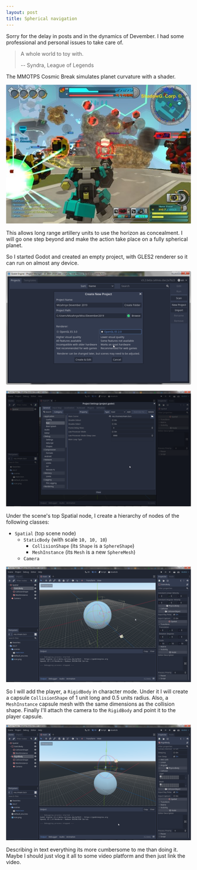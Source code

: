 ```yaml
---
layout: post
title: Spherical navigation
---
```


Sorry for the delay in posts and in the dynamics of Devember.
I had some professional and personal issues to take care of.

> A whole world to toy with.
>
> -- Syndra, League of Legends

The MMOTPS Cosmic Break simulates planet curvature with a shader.

![Cosmic Break screenshot showing planet curvature](/assets/img/2019-12-04-cosmic-break.jpg)

This allows long range artillery units to use the horizon as concealment.
I will go one step beyond and make the action take place on a fully spherical planet.

So I started Godot and created an empty project, with GLES2 renderer so it can run on almost any device.

![Godot new project screenshot](/assets/img/2019-12-04-godot-new-project.png)

![Godot project settings](/assets/img/2019-12-04-godot-project-settings.png)

Under the scene's top Spatial node, I create a hierarchy of nodes of the following classes:

- `Spatial` (top scene node)
  - `StaticBody` (with scale `10, 10, 10`)
    - `CollisionShape` (its `Shape` is a `SphereShape`)
    - `MeshInstance` (its `Mesh` is a new `SphereMesh`)
  - `Camera`

![Basic planetary sphere](/assets/img/2019-12-04-godot-planet-sphere.png)

So I will add the player, a `RigidBody` in character mode.
Under it I will create a capsule `CollisionShape` of 1 unit long and 0.5 units radius.
Also, a `MeshInstance` capsule mesh with the same dimensions as the collision shape.
Finally I'll attach the camera to the `RigidBody` and point it to the player capsule.

![Basic capsule player](/assets/img/2019-12-04-godot-capsule-player.png)

Describing in text everything its more cumbersome to me than doing it.
Maybe I should just vlog it all to some video platform and then just link the video.
